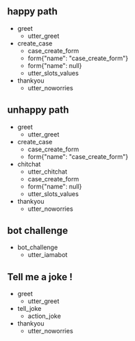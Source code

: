 ## happy path
* greet
    - utter_greet
* create_case
    - case_create_form
    - form{"name": "case_create_form"}
    - form{"name": null}
    - utter_slots_values
* thankyou
    - utter_noworries

## unhappy path
* greet
    - utter_greet
* create_case
    - case_create_form
    - form{"name": "case_create_form"}
* chitchat
    - utter_chitchat
    - case_create_form
    - form{"name": null}
    - utter_slots_values
* thankyou
    - utter_noworries

## bot challenge
* bot_challenge
  - utter_iamabot

## Tell me a joke !
* greet
    - utter_greet
* tell_joke
    - action_joke
* thankyou
    - utter_noworries

